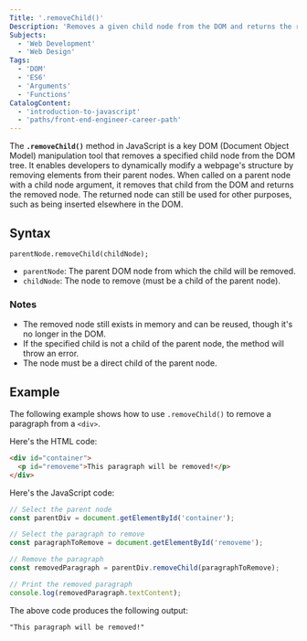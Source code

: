 ```yaml
---
Title: '.removeChild()'
Description: 'Removes a given child node from the DOM and returns the removed node.'
Subjects:
  - 'Web Development'
  - 'Web Design'
Tags:
  - 'DOM'
  - 'ES6'
  - 'Arguments'
  - 'Functions'
CatalogContent:
  - 'introduction-to-javascript'
  - 'paths/front-end-engineer-career-path'
---
```


The **`.removeChild()`** method in JavaScript is a key DOM (Document Object Model) manipulation tool that removes a specified child node from the DOM tree. It enables developers to dynamically modify a webpage's structure by removing elements from their parent nodes. When called on a parent node with a child node argument, it removes that child from the DOM and returns the removed node. The returned node can still be used for other purposes, such as being inserted elsewhere in the DOM.

## Syntax

```pseudo
parentNode.removeChild(childNode);
```

- `parentNode`: The parent DOM node from which the child will be removed.
- `childNode`: The node to remove (must be a child of the parent node).

### Notes

- The removed node still exists in memory and can be reused, though it's no longer in the DOM.
- If the specified child is not a child of the parent node, the method will throw an error.
- The node must be a direct child of the parent node.

## Example

The following example shows how to use `.removeChild()` to remove a paragraph from a `<div>`.

Here's the HTML code:

```html
<div id="container">
  <p id="removeme">This paragraph will be removed!</p>
</div>
```

Here's the JavaScript code:

```js
// Select the parent node
const parentDiv = document.getElementById('container');

// Select the paragraph to remove
const paragraphToRemove = document.getElementById('removeme');

// Remove the paragraph
const removedParagraph = parentDiv.removeChild(paragraphToRemove);

// Print the removed paragraph
console.log(removedParagraph.textContent);
```

The above code produces the following output:

```shell
"This paragraph will be removed!"
```
